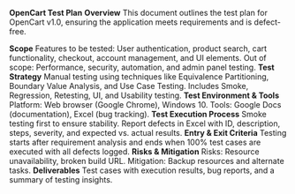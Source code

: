 **OpenCart Test Plan**
**Overview**
This document outlines the test plan for OpenCart v1.0, ensuring the application meets requirements and is defect-free.

**Scope**
Features to be tested: User authentication, product search, cart functionality, checkout, account management, and UI elements.
Out of scope: Performance, security, automation, and admin panel testing.
**Test Strategy**
Manual testing using techniques like Equivalence Partitioning, Boundary Value Analysis, and Use Case Testing.
Includes Smoke, Regression, Retesting, UI, and Usability testing.
**Test Environment & Tools**
Platform: Web browser (Google Chrome), Windows 10.
Tools: Google Docs (documentation), Excel (bug tracking).
**Test Execution Process**
Smoke testing first to ensure stability.
Report defects in Excel with ID, description, steps, severity, and expected vs. actual results.
**Entry & Exit Criteria**
Testing starts after requirement analysis and ends when 100% test cases are executed with all defects logged.
**Risks & Mitigation**
Risks: Resource unavailability, broken build URL.
Mitigation: Backup resources and alternate tasks.
**Deliverables**
Test cases with execution results, bug reports, and a summary of testing insights.
